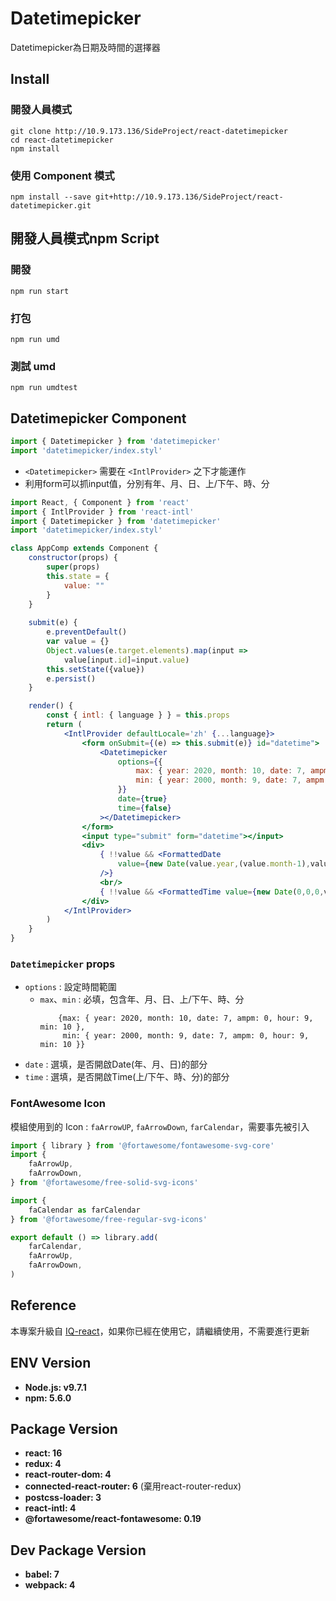 # Datetimepicker

Datetimepicker為日期及時間的選擇器

## Install

### 開發人員模式
```
git clone http://10.9.173.136/SideProject/react-datetimepicker
cd react-datetimepicker
npm install
```

### 使用 Component 模式
```
npm install --save git+http://10.9.173.136/SideProject/react-datetimepicker.git
```

## 開發人員模式npm Script

### 開發
```
npm run start
```

### 打包
```
npm run umd
```

### 測試 umd
```
npm run umdtest
```

## Datetimepicker Component

```jsx
import { Datetimepicker } from 'datetimepicker'
import 'datetimepicker/index.styl'
```

* `<Datetimepicker>` 需要在 `<IntlProvider>` 之下才能運作
* 利用form可以抓input值，分別有年、月、日、上/下午、時、分

```jsx
import React, { Component } from 'react'
import { IntlProvider } from 'react-intl'
import { Datetimepicker } from 'datetimepicker'
import 'datetimepicker/index.styl'

class AppComp extends Component {
    constructor(props) {
        super(props)
        this.state = {
            value: ""
        }
    }
    
    submit(e) {
        e.preventDefault()
        var value = {}
        Object.values(e.target.elements).map(input =>
            value[input.id]=input.value)
        this.setState({value})
        e.persist()
    }

    render() {
        const { intl: { language } } = this.props
        return (
            <IntlProvider defaultLocale='zh' {...language}>
                <form onSubmit={(e) => this.submit(e)} id="datetime">
                    <Datetimepicker
                        options={{
                            max: { year: 2020, month: 10, date: 7, ampm: 0, hour: 9, min: 10 },
                            min: { year: 2000, month: 9, date: 7, ampm: 0, hour: 9, min: 10 },
                        }}
                        date={true}
                        time={false}
                    ></Datetimepicker>
                </form>
                <input type="submit" form="datetime"></input>
                <div>
                    { !!value && <FormattedDate
                        value={new Date(value.year,(value.month-1),value.date)}
                    />}
                    <br/>
                    { !!value && <FormattedTime value={new Date(0,0,0,value.ampm*12+Number(value.hour),value.min)} />}
                </div>
            </IntlProvider>
        )
    }
}
```

### `Datetimepicker` props

* `options` : 設定時間範圍
  * `max`、`min` : 必填，包含年、月、日、上/下午、時、分
    ```
        {max: { year: 2020, month: 10, date: 7, ampm: 0, hour: 9, min: 10 },
         min: { year: 2000, month: 9, date: 7, ampm: 0, hour: 9, min: 10 }}
    ```
* `date` : 選填，是否開啟Date(年、月、日)的部分
* `time` : 選填，是否開啟Time(上/下午、時、分)的部分

### FontAwesome Icon
模組使用到的 Icon : `faArrowUP`, `faArrowDown`, `farCalendar`，需要事先被引入
```jsx
import { library } from '@fortawesome/fontawesome-svg-core'
import {
    faArrowUp,
    faArrowDown,
} from '@fortawesome/free-solid-svg-icons'

import {
    faCalendar as farCalendar
} from '@fortawesome/free-regular-svg-icons'

export default () => library.add(
    farCalendar,
    faArrowUp,
    faArrowDown,
)
```

## Reference

本專案升級自 [IQ-react](http://10.9.173.136/SideProject/IQ-react)，如果你已經在使用它，請繼續使用，不需要進行更新


## ENV Version

* **Node.js: v9.7.1**
* **npm: 5.6.0**


## Package Version

* **react: 16**
* **redux: 4** 
* **react-router-dom: 4** 
* **connected-react-router: 6** (棄用react-router-redux)
* **postcss-loader: 3**
* **react-intl: 4**
* **@fortawesome/react-fontawesome: 0.19**

## Dev Package Version

* **babel: 7**
* **webpack: 4**
